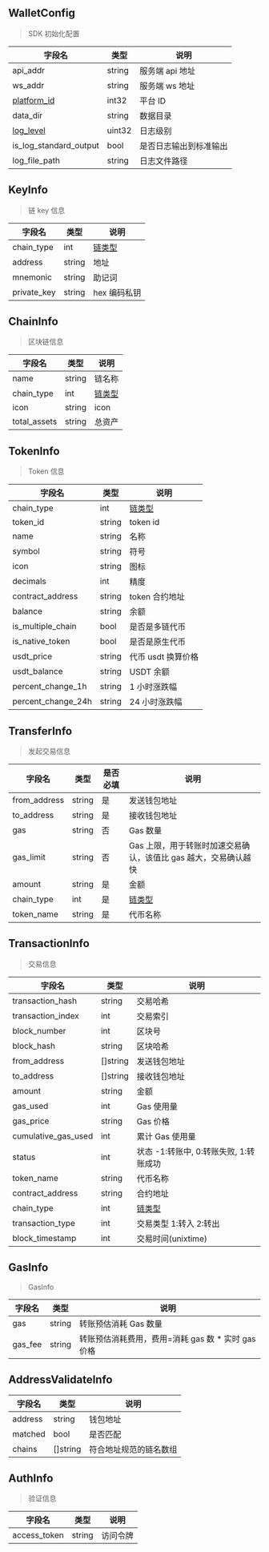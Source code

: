 ## WalletConfig

> SDK 初始化配置

| 字段名                                    | 类型   | 说明                   |
| ----------------------------------------- | ------ | ---------------------- |
| api_addr                                  | string | 服务端 api 地址        |
| ws_addr                                   | string | 服务端 ws 地址         |
| [platform_id](/common/enum.md#platformid) | int32  | 平台 ID                |
| data_dir                                  | string | 数据目录               |
| [log_level](/common/enum.md#loglevel)     | uint32 | 日志级别               |
| is_log_standard_output                    | bool   | 是否日志输出到标准输出 |
| log_file_path                             | string | 日志文件路径           |

## KeyInfo

> 链 key 信息

| 字段名      | 类型   | 说明                                 |
| ----------- | ------ | ------------------------------------ |
| chain_type | int    | [链类型](/common/enum.md#chainType) |
| address     | string | 地址                                 |
| mnemonic    | string | 助记词                               |
| private_key | string | hex 编码私钥                         |

## ChainInfo

> 区块链信息

| 字段名       | 类型   | 说明                                 |
| ------------ | ------ | ------------------------------------ |
| name         | string | 链名称                               |
| chain_type  | int    | [链类型](/common/enum.md#chainType) |
| icon         | string | icon                                 |
| total_assets | string | 总资产                               |

## TokenInfo

> Token 信息

| 字段名             | 类型   | 说明                                 |
| ------------------ | ------ | ------------------------------------ |
| chain_type        | int    | [链类型](/common/enum.md#chainType) |
| token_id           | string | token id                             |
| name               | string | 名称                                 |
| symbol             | string | 符号                                 |
| icon               | string | 图标                                 |
| decimals           | int    | 精度                                 |
| contract_address   | string | token 合约地址                       |
| balance            | string | 余额                                 |
| is_multiple_chain  | bool   | 是否是多链代币                       |
| is_native_token    | bool   | 是否是原生代币                       |
| usdt_price         | string | 代币 usdt 换算价格                   |
| usdt_balance       | string | USDT 余额                            |
| percent_change_1h  | string | 1 小时涨跌幅                         |
| percent_change_24h | string | 24 小时涨跌幅                        |

## TransferInfo

> 发起交易信息

| 字段名       | 类型   | 是否必填 | 说明                                                            |
| ------------ | ------ | -------- | --------------------------------------------------------------- |
| from_address | string | 是       | 发送钱包地址                                                    |
| to_address   | string | 是       | 接收钱包地址                                                    |
| gas          | string | 否       | Gas 数量                                                        |
| gas_limit    | string | 否       | Gas 上限，用于转账时加速交易确认，该值比 gas 越大，交易确认越快 |
| amount       | string | 是       | 金额                                                            |
| chain_type  | int    | 是       | [链类型](/common/enum.md#chainType)                            |
| token_name   | string | 是       | 代币名称                                                        |

## TransactionInfo

> 交易信息

| 字段名              | 类型     | 说明                                   |
| ------------------- | -------- | -------------------------------------- |
| transaction_hash    | string   | 交易哈希                               |
| transaction_index   | int      | 交易索引                               |
| block_number        | int      | 区块号                                 |
| block_hash          | string   | 区块哈希                               |
| from_address        | []string | 发送钱包地址                           |
| to_address          | []string | 接收钱包地址                           |
| amount              | string   | 金额                                   |
| gas_used            | int      | Gas 使用量                             |
| gas_price           | string   | Gas 价格                               |
| cumulative_gas_used | int      | 累计 Gas 使用量                        |
| status              | int      | 状态 -1:转账中, 0:转账失败, 1:转账成功 |
| token_name          | string   | 代币名称                               |
| contract_address    | string   | 合约地址                               |
| chain_type         | int      | [链类型](/common/enum.md#chainType)   |
| transaction_type    | int      | 交易类型 1:转入 2:转出                 |
| block_timestamp     | int      | 交易时间(unixtime)                     |

## GasInfo

> GasInfo

| 字段名  | 类型   | 说明                                                |
| ------- | ------ | --------------------------------------------------- |
| gas     | string | 转账预估消耗 Gas 数量                               |
| gas_fee | string | 转账预估消耗费用，费用=消耗 gas 数 \* 实时 gas 价格 |

## AddressValidateInfo

| 字段名  | 类型     | 说明                   |
| ------- | -------- | ---------------------- |
| address | string   | 钱包地址               |
| matched | bool     | 是否匹配               |
| chains  | []string | 符合地址规范的链名数组 |

## AuthInfo

> 验证信息

| 字段名       | 类型   | 说明     |
| ------------ | ------ | -------- |
| access_token | string | 访问令牌 |
